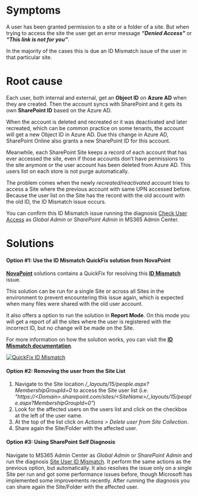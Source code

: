 # Symptoms

A user has been granted permission to a site or a folder of a site. But when trying to access the site the user get an error message ***“Denied Access”*** or ***“This link is not for you”***.

In the majority of the cases this is due an ID Mismatch issue of the user in that particular site.


# Root cause

Each user, both internal and external, get an **Object ID** on **Azure AD** when they are created. Then the account syncs with SharePoint and it gets its own **SharePoint ID** based on the Azure AD.

When the account is deleted and recreated or it was deactivated and later recreated, which can be common practice on some tenants, the account will get a new Object ID in Azure AD. Due this change in Azure AD, SharePoint Online also grants a new SharePoint ID for this account.

Meanwhile, each SharePoint Site keeps a record of each account that has ever accessed the site, even if those accounts don’t have permissions to the site anymore or the user account has been deleted from Azure AD. This users list on each store is not purge automatically.

The problem comes when the newly *recreated/reactivated* account tries to access a Site where the previous account with same UPN accessed before. Because the user list on the Site has the record with the old account with the old ID, the ID Mismatch issue occurs.

You can confirm this ID Mismatch issue running the diagnosis [Check User Access](https://aka.ms/PillarCheckUserAccess) as *Global Admin* or *SharePoint Admin* in MS365 Admin Center.


# Solutions

#### Option #1: Use the ID Mismatch QuickFix solution from NovaPoint

[**NovaPoint**](https://github.com/Barbarur/NovaPoint) solutions contains a QuickFix for resolving this [**ID Mismatch**](https://github.com/Barbarur/NovaPoint/wiki/Solution-QuickFix-ID-Match) issue.

This solution can be run for a single Site or across all Sites in the environment to prevent encountering this issue again, which is expected when many files were shared with the old user account.

It also offers a option to run the solution in **Report Mode**. On this mode you will get a report of all the sites where the user is registered with the incorrect ID, but no change will be made on the Site. 

For more information on how the solution works, you can visit the [**ID Mismatch documentation**](https://github.com/Barbarur/NovaPoint/wiki/Solution-QuickFix-ID-Match).

[![QuickFix ID Mismatch](https://img.youtube.com/vi/nk_8i34vdhU/hqdefault.jpg)](https://youtu.be/nk_8i34vdhU)


#### Option #2: Removing the user from the Site List

1. Navigate to the Site location */_layouts/15/people.aspx?MembershipGroupId=0* to access the Site user list (i.e. *"https://\<Domain\>.sharepoint.com/sites/\<SiteName\>/_layouts/15/people.aspx?MembershipGroupId=0"*)
2. Look for the affected users on the users list and click on the checkbox at the left of the user name.
3. At the top of the list click on *Actions > Delete user from Site Collection*.
4. Share again the Site/Folder with the affected user.

#### Option #3: Using SharePoint Self Diagnosis

Navigate to MS365 Admin Center as *Global Admin* or *SharePoint Admin* and run the diagnosis [Site User ID Mismatch](https://aka.ms/PillarSiteUserIDMismatch).
It perform the same actions as the previous option, but automatically. It also resolves the issue only on a single Site per run and got some performance issues before, though Microsoft has implemented some improvements recently.
After running the diagnosis you can share again the Site/Folder with the affected user.
